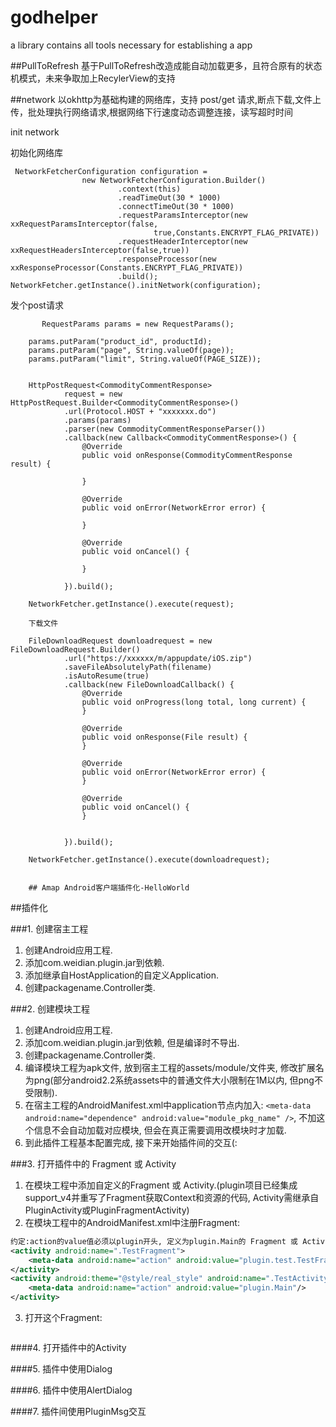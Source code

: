# godhelper
a library contains all tools necessary for establishing a app

##PullToRefresh
基于PullToRefresh改造成能自动加载更多，且符合原有的状态机模式，未来争取加上RecylerView的支持

##network
以okhttp为基础构建的网络库，支持 post/get 请求,断点下载,文件上传，批处理执行网络请求,根据网络下行速度动态调整连接，读写超时时间


init network
 
 初始化网络库
 
     NetworkFetcherConfiguration configuration =
                    new NetworkFetcherConfiguration.Builder()
                            .context(this)
                            .readTimeOut(30 * 1000)
                            .connectTimeOut(30 * 1000)
                            .requestParamsInterceptor(new xxRequestParamsInterceptor(false,
                                    true,Constants.ENCRYPT_FLAG_PRIVATE))
                            .requestHeaderInterceptor(new xxRequestHeadersInterceptor(false,true))
                            .responseProcessor(new xxResponseProcessor(Constants.ENCRYPT_FLAG_PRIVATE))
                            .build();
    NetworkFetcher.getInstance().initNetwork(configuration);
    
  发个post请求
  
           RequestParams params = new RequestParams();

        params.putParam("product_id", productId);
        params.putParam("page", String.valueOf(page));
        params.putParam("limit", String.valueOf(PAGE_SIZE));


        HttpPostRequest<CommodityCommentResponse>
                request = new HttpPostRequest.Builder<CommodityCommentResponse>()
                .url(Protocol.HOST + "xxxxxxx.do")
                .params(params)
                .parser(new CommodityCommentResponseParser())
                .callback(new Callback<CommodityCommentResponse>() {
                    @Override
                    public void onResponse(CommodityCommentResponse result) {
                      
                    }

                    @Override
                    public void onError(NetworkError error) {
                
                    }

                    @Override
                    public void onCancel() {
                  
                    }

                }).build();

        NetworkFetcher.getInstance().execute(request);
        
        下载文件
        
        FileDownloadRequest downloadrequest = new FileDownloadRequest.Builder()
                .url("https://xxxxxx/m/appupdate/iOS.zip")
                .saveFileAbsolutelyPath(filename)
                .isAutoResume(true)
                .callback(new FileDownloadCallback() {
                    @Override
                    public void onProgress(long total, long current) {
                    }

                    @Override
                    public void onResponse(File result) {
                    }

                    @Override
                    public void onError(NetworkError error) {
                    }

                    @Override
                    public void onCancel() {
                    }


                }).build();

        NetworkFetcher.getInstance().execute(downloadrequest);
        
        
        ## Amap Android客户端插件化-HelloWorld

##插件化

###1. 创建宿主工程

1. 创建Android应用工程.
2. 添加com.weidian.plugin.jar到依赖.
3. 添加继承自HostApplication的自定义Application.
4. 创建packagename.Controller类.

###2. 创建模块工程

1. 创建Android应用工程.
2. 添加com.weidian.plugin.jar到依赖, 但是编译时不导出.
3. 创建packagename.Controller类.
4. 编译模块工程为apk文件, 放到宿主工程的assets/module/文件夹, 修改扩展名为png(部分android2.2系统assets中的普通文件大小限制在1M以内, 但png不受限制).
5. 在宿主工程的AndroidManifest.xml中application节点内加入:
    `<meta-data android:name="dependence" android:value="module_pkg_name" />`,
    不加这个信息不会自动加载对应模块, 但会在真正需要调用改模块时才加载.
6. 到此插件工程基本配置完成, 接下来开始插件间的交互(:

###3. 打开插件中的 Fragment 或 Activity

1. 在模块工程中添加自定义的Fragment 或 Activity.(plugin项目已经集成support_v4并重写了Fragment获取Context和资源的代码, Activity需继承自PluginActivity或PluginFragmentActivity)
2. 在模块工程中的AndroidManifest.xml中注册Fragment:
```xml
约定:action的value值必须以plugin开头, 定义为plugin.Main的 Fragment 或 Activity 将成为主入口.
<activity android:name=".TestFragment">
    <meta-data android:name="action" android:value="plugin.test.TestFragment"/>
</activity>
<activity android:theme="@style/real_style" android:name=".TestActivity">
    <meta-data android:name="action" android:value="plugin.Main"/>
</activity>
```
3. 打开这个Fragment:
```java

```


####4. 打开插件中的Activity

####5. 插件中使用Dialog

####6. 插件中使用AlertDialog

####7. 插件间使用PluginMsg交互

